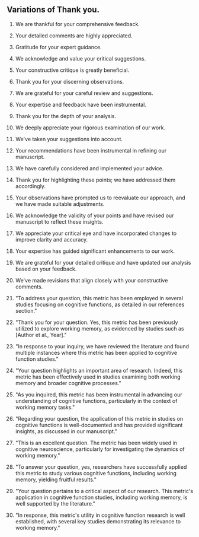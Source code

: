 ## Variations of  Thank you.

1. We are thankful for your comprehensive feedback.
2. Your detailed comments are highly appreciated.
3. Gratitude for your expert guidance.
4. We acknowledge and value your critical suggestions.
5. Your constructive critique is greatly beneficial.
6. Thank you for your discerning observations.
7. We are grateful for your careful review and suggestions.
8. Your expertise and feedback have been instrumental.
9. Thank you for the depth of your analysis.
10. We deeply appreciate your rigorous examination of our work.



1. We've taken your suggestions into account.
2. Your recommendations have been instrumental in refining our manuscript.
3. We have carefully considered and implemented your advice.
4. Thank you for highlighting these points; we have addressed them accordingly.
5. Your observations have prompted us to reevaluate our approach, and we have made suitable adjustments.
6. We acknowledge the validity of your points and have revised our manuscript to reflect these insights.
7. We appreciate your critical eye and have incorporated changes to improve clarity and accuracy.
8. Your expertise has guided significant enhancements to our work.
9. We are grateful for your detailed critique and have updated our analysis based on your feedback.
10. We've made revisions that align closely with your constructive comments.



1. "To address your question, this metric has been employed in several studies focusing on cognitive functions, as detailed in our references section."
2. "Thank you for your question. Yes, this metric has been previously utilized to explore working memory, as evidenced by studies such as [Author et al., Year]."
3. "In response to your inquiry, we have reviewed the literature and found multiple instances where this metric has been applied to cognitive function studies."
4. "Your question highlights an important area of research. Indeed, this metric has been effectively used in studies examining both working memory and broader cognitive processes."
5. "As you inquired, this metric has been instrumental in advancing our understanding of cognitive functions, particularly in the context of working memory tasks."
6. "Regarding your question, the application of this metric in studies on cognitive functions is well-documented and has provided significant insights, as discussed in our manuscript."
7. "This is an excellent question. The metric has been widely used in cognitive neuroscience, particularly for investigating the dynamics of working memory."
8. "To answer your question, yes, researchers have successfully applied this metric to study various cognitive functions, including working memory, yielding fruitful results."
9. "Your question pertains to a critical aspect of our research. This metric's application in cognitive function studies, including working memory, is well supported by the literature."
10. "In response, this metric's utility in cognitive function research is well established, with several key studies demonstrating its relevance to working memory."